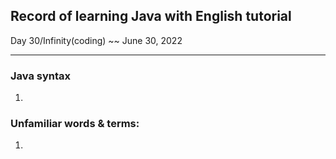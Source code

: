 ## Record of  learning Java with English tutorial

Day  30/Infinity(coding) ~~ June 30, 2022

-----

### Java syntax

1.  

### Unfamiliar words & terms:

1. 

   